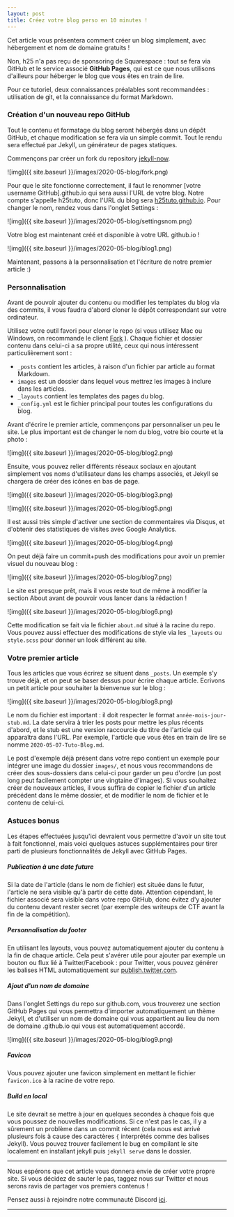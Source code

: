 ```yaml
---
layout: post
title: Créez votre blog perso en 10 minutes !
---
```


Cet article vous présentera comment créer un blog simplement, avec hébergement et nom de domaine gratuits ! 

Non, h25 n'a pas reçu de sponsoring de Squarespace : tout se fera via GitHub et le service associé **GitHub Pages**, qui est ce que nous utilisons d'ailleurs pour héberger le blog que vous êtes en train de lire.

Pour ce tutoriel, deux connaissances préalables sont recommandées : utilisation de git, et la connaissance du format Markdown.

### Création d'un nouveau repo GitHub

Tout le contenu et formatage du blog seront hébergés dans un dépôt GitHub, et chaque modification se fera via un simple commit. Tout le rendu sera effectué par Jekyll, un générateur de pages statiques.

Commençons par créer un fork du repository [jekyll-now](https://github.com/barryclark/jekyll-now).

![img]({{ site.baseurl }}/images/2020-05-blog/fork.png)

Pour que le site fonctionne correctement, il faut le renommer \[votre username GitHub\].github.io qui sera aussi l'URL de votre blog. Notre compte s'appelle h25tuto, donc l'URL du blog sera [h25tuto.github.io](https://h25tuto.github.io). Pour changer le nom, rendez vous dans l'onglet Settings :

![img]({{ site.baseurl }}/images/2020-05-blog/settingsnom.png)

Votre blog est maintenant créé et disponible à votre URL github.io !

![img]({{ site.baseurl }}/images/2020-05-blog/blog1.png)

Maintenant, passons à la personnalisation et l'écriture de notre premier article :)

### Personnalisation

Avant de pouvoir ajouter du contenu ou modifier les templates du blog via des commits, il vous faudra d'abord cloner le dépôt correspondant sur votre ordinateur.

Utilisez votre outil favori pour cloner le repo (si vous utilisez Mac ou Windows, on recommande le client [Fork](https://git-fork.com/) ). Chaque fichier et dossier contenu dans celui-ci a sa propre utilité, ceux qui nous intéressent particulièrement sont :

- `_posts` contient les articles, à raison d'un fichier par article au format Markdown.
- `images` est un dossier dans lequel vous mettrez les images à inclure dans les articles.
- `_layouts` contient les templates des pages du blog.
- `_config.yml` est le fichier principal pour toutes les configurations du blog.

Avant d'écrire le premier article, commençons par personnaliser un peu le site. Le plus important est de changer le nom du blog, votre bio courte et la photo :

![img]({{ site.baseurl }}/images/2020-05-blog/blog2.png)

Ensuite, vous pouvez relier différents réseaux sociaux en ajoutant simplement vos noms d'utilisateur dans les champs associés, et Jekyll se chargera de créer des icônes en bas de page.

![img]({{ site.baseurl }}/images/2020-05-blog/blog3.png)

![img]({{ site.baseurl }}/images/2020-05-blog/blog5.png)

Il est aussi très simple d'activer une section de commentaires via Disqus, et d'obtenir des statistiques de visites avec Google Analytics.

![img]({{ site.baseurl }}/images/2020-05-blog/blog4.png)

On peut déjà faire un commit+push des modifications pour avoir un premier visuel du nouveau blog :

![img]({{ site.baseurl }}/images/2020-05-blog/blog7.png)

Le site est presque prêt, mais il vous reste tout de même à modifier la section About avant de pouvoir vous lancer dans la rédaction !

![img]({{ site.baseurl }}/images/2020-05-blog/blog6.png)

Cette modification se fait via le fichier `about.md` situé à la racine du repo. Vous pouvez aussi effectuer des modifications de style via les `_layouts` ou `style.scss` pour donner un look différent au site.

### Votre premier article

Tous les articles que vous écrirez se situent dans `_posts`. Un exemple s'y trouve déjà, et on peut se baser dessus pour écrire chaque article. Ecrivons un petit article pour souhaiter la bienvenue sur le blog :

![img]({{ site.baseurl }}/images/2020-05-blog/blog8.png)

Le nom du fichier est important : il doit respecter le format `année-mois-jour-stub.md`. La date servira à trier les posts pour mettre les plus récents d'abord, et le stub est une version raccourcie du titre de l'article qui apparaîtra dans l'URL. Par exemple, l'article que vous êtes en train de lire se nomme `2020-05-07-Tuto-Blog.md`.

Le post d'exemple déjà présent dans votre repo contient un exemple pour intégrer une image du dossier `images/`, et nous vous recommandons de créer des sous-dossiers dans celui-ci pour garder un peu d'ordre (un post long peut facilement compter une vingtaine d'images). Si vous souhaitez créer de nouveaux articles, il vous suffira de copier le fichier d'un article précédent dans le même dossier, et de modifier le nom de fichier et le contenu de celui-ci.

### Astuces bonus

Les étapes effectuées jusqu'ici devraient vous permettre d'avoir un site tout à fait fonctionnel, mais voici quelques astuces supplémentaires pour tirer parti de plusieurs fonctionnalités de Jekyll avec GitHub Pages.

##### Publication à une date future

Si la date de l'article (dans le nom de fichier) est située dans le futur, l'article ne sera visible qu'à partir de cette date. Attention cependant, le fichier associé sera visible dans votre repo GitHub, donc évitez d'y ajouter du contenu devant rester secret (par exemple des writeups de CTF avant la fin de la compétition).

##### Personnalisation du footer

En utilisant les layouts, vous pouvez automatiquement ajouter du contenu à la fin de chaque article. Cela peut s'avérer utile pour ajouter par exemple un bouton ou flux lié à Twitter/Facebook : pour Twitter, vous pouvez générer les balises HTML automatiquement sur [publish.twitter.com](https://publish.twitter.com/).

##### Ajout d'un nom de domaine

Dans l'onglet Settings du repo sur github.com, vous trouverez une section GitHub Pages qui vous permettra d'importer automatiquement un thème Jekyll, et d'utiliser un nom de domaine qui vous appartient au lieu du nom de domaine .github.io qui vous est automatiquement accordé.

![img]({{ site.baseurl }}/images/2020-05-blog/blog9.png)

##### Favicon

Vous pouvez ajouter une favicon simplement en mettant le fichier `favicon.ico` à la racine de votre repo.

##### Build en local

Le site devrait se mettre à jour en quelques secondes à chaque fois que vous poussez de nouvelles modifications. Si ce n'est pas le cas, il y a sûrement un problème dans un commit récent (cela nous est arrivé plusieurs fois à cause des caractères `{` interprétés comme des balises Jekyll). Vous pouvez trouver facilement le bug en compilant le site localement en installant jekyll puis `jekyll serve` dans le dossier.

---

Nous espérons que cet article vous donnera envie de créer votre propre site. Si vous décidez de sauter le pas, taggez nous sur Twitter et nous serons ravis de partager vos premiers contenus !

Pensez aussi à rejoindre notre communauté Discord [ici](https://discord.h25.io).



---